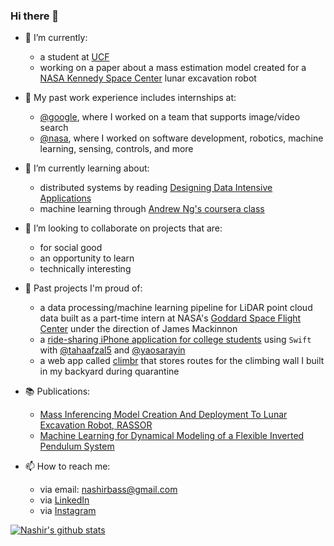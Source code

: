 ### Hi there 👋

- 🔨 I’m currently:
  - a student at [UCF](https://www.ucf.edu/)
  - working on a paper about a mass estimation model created for a [NASA Kennedy Space Center](https://www.nasa.gov/centers/kennedy/home/index.html) lunar excavation robot

- 🔨 My past work experience includes internships at:
  - [@google](https://github.com/google), where I worked on a team that supports image/video search
  - [@nasa](https://github.com/nasa), where I worked on software development, robotics, machine learning, sensing, controls, and more

- 🌱 I’m currently learning about:
  - distributed systems by reading [Designing Data Intensive Applications](http://dataintensive.net)
  - machine learning through [Andrew Ng's coursera class](https://www.coursera.org/learn/machine-learning)

- 👯 I’m looking to collaborate on projects that are:
  - for social good
  - an opportunity to learn
  - technically interesting

- 📆 Past projects I'm proud of:
  - a data processing/machine learning pipeline for LiDAR point cloud data built as a part-time intern at NASA's [Goddard Space Flight Center](https://www.nasa.gov/goddard) under the direction of James Mackinnon
  - a [ride-sharing iPhone application for college students](https://github.com/tanjyy/ridesio) using `Swift` with [@tahaafzal5](https://github.com/tahaafzal5) and [@yaosarayin](https://github.com/yaosarayin)
  - a web app called [climbr](https://github.com/nashirj/climbr) that stores routes for the climbing wall I built in my backyard during quarantine

- 📚 Publications:
  - [Mass Inferencing Model Creation And Deployment To Lunar Excavation Robot, RASSOR](https://ntrs.nasa.gov/citations/20210011226)
  - [Machine Learning for Dynamical Modeling of a Flexible Inverted Pendulum System](https://ntrs.nasa.gov/citations/20205004568)

- 📫 How to reach me:
  - via email: nashirbass@gmail.com
  - via [LinkedIn](https://www.linkedin.com/in/nashir-janmohamed/)
  - via [Instagram](https://www.instagram.com/nashirj/)

[![Nashir's github stats](https://github-readme-stats.vercel.app/api?username=nashirj&count_private=true&show_icons=true&theme=solarized-light)](https://github.com/nashirj/github-readme-stats)
